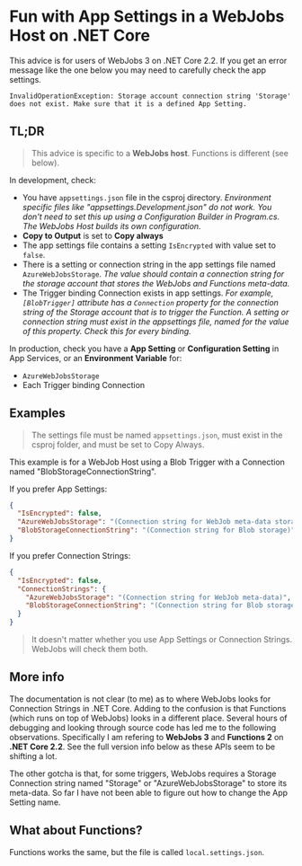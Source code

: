 # Fun with App Settings in a WebJobs Host on .NET Core

This advice is for users of WebJobs 3 on .NET Core 2.2. If you get an error message like the one below
you may need to carefully check the app settings.

    InvalidOperationException: Storage account connection string 'Storage' does not exist. Make sure that it is a defined App Setting.

## TL;DR

> This advice is specific to a **WebJobs host**. Functions is different (see below). 

In development, check:

* You have `appsettings.json` file in the csproj directory. _Environment specific files like "appsettings.Development.json"
  do not work. You don't need to set this up using a Configuration Builder in Program.cs. The WebJobs Host builds
  its own configuration._
* **Copy to Output** is set to **Copy always**
* The app settings file contains a setting `IsEncrypted` with value set to `false`.
* There is a setting or connection string in the app settings file named `AzureWebJobsStorage`. _The 
  value should contain a connection string for the storage account that stores the WebJobs and Functions
  meta-data._
* The Trigger binding Connection exists in app settings. _For example, `[BlobTrigger]` attribute
  has a `Connection` property for the connection string of the Storage account that is to trigger the
  Function. A setting or connection string must exist in the appsettings file, named for the value of
  this property. Check this for every binding._

In production, check you have a **App Setting** or **Configuration Setting** in App Services, or an **Environment Variable** for:

* `AzureWebJobsStorage`
* Each Trigger binding Connection

## Examples

> The settings file must be named `appsettings.json`, must exist in the csproj folder, and must be set to
> Copy Always. 

This example is for a WebJob Host using a Blob Trigger with a Connection named "BlobStorageConnectionString".

If you prefer App Settings:

```json
{
  "IsEncrypted": false,
  "AzureWebJobsStorage": "(Connection string for WebJob meta-data storage)",
  "BlobStorageConnectionString": "(Connection string for Blob storage)",
}
```

If you prefer Connection Strings:

```json
{
  "IsEncrypted": false,
  "ConnectionStrings": {
    "AzureWebJobsStorage": "(Connection string for WebJob meta-data)",
    "BlobStorageConnectionString": "(Connection string for Blob storage)"
  }
}
```

> It doesn't matter whether you use App Settings or Connection Strings. WebJobs will check them both.

## More info

The documentation is not clear (to me) as to where WebJobs looks for Connection Strings in .NET Core.
Adding to the confusion is that Functions (which runs on top of WebJobs) looks in a different place.
Several hours of debugging and looking through source code has led me to the following observations.
Specifically I am refering to **WebJobs 3** and **Functions 2** on **.NET Core 2.2**. See the full version
info below as these APIs seem to be shifting a lot.

The other gotcha is that, for some triggers, WebJobs requires a Storage Connection string named "Storage"
or "AzureWebJobsStorage" to store its meta-data. So far I have not been able to figure out how to change
the App Setting name.

## What about Functions?

Functions works the same, but the file is called `local.settings.json`.
